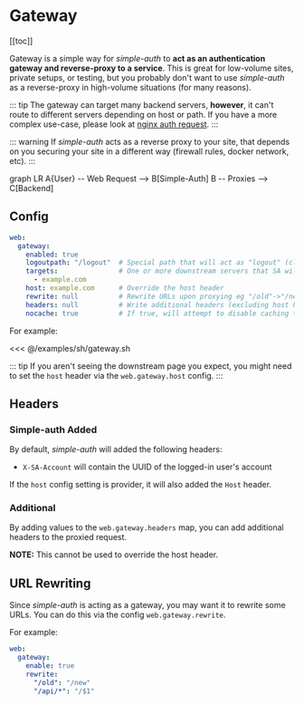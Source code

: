 # Gateway

[[toc]]

Gateway is a simple way for *simple-auth* to **act as an authentication gateway and reverse-proxy to a service**.  This is great for low-volume sites, private setups, or testing, but you probably don't want to use *simple-auth* as a reverse-proxy in high-volume situations (for many reasons).

::: tip
The gateway can target many backend servers, **however**, it can't route to different
servers depending on host or path.  If you have a more complex use-case, please
look at [nginx auth request](/cookbooks/nginx-auth-request).
:::

::: warning
If *simple-auth* acts as a reverse proxy to your site, that depends on you securing your site in a different way (firewall rules, docker network, etc).
:::

<mermaid>
graph LR
A{User} -- Web Request --> B[Simple-Auth]
B -- Proxies --> C[Backend]
</mermaid>

## Config

```yaml
web:
  gateway:
    enabled: true
    logoutpath: "/logout"  # Special path that will act as "logout" (clear session).  Shouldn't conflict with any downstream URLs
    targets:               # One or more downstream servers that SA will proxy to
      - example.com
    host: example.com      # Override the host header
    rewrite: null          # Rewrite URLs upon proxying eg "/old"->"/new" or "/api/*"->"/$1"
    headers: null          # Write additional headers (excluding host header)
    nocache: true          # If true, will attempt to disable caching to gateway target
```

For example:

<<< @/examples/sh/gateway.sh

::: tip
If you aren't seeing the downstream page you expect, you might need to set the `host` header
via the `web.gateway.host` config.
:::

## Headers

### Simple-auth Added

By default, *simple-auth* will added the following headers:

* `X-SA-Account` will contain the UUID of the logged-in user's account

If the `host` config setting is provider, it will also added the `Host` header.

### Additional

By adding values to the `web.gateway.headers` map, you can add additional headers
to the proxied request.

**NOTE:** This cannot be used to override the host header.

## URL Rewriting

Since *simple-auth* is acting as a gateway, you may want it to rewrite some URLs. You
can do this via the config `web.gateway.rewrite`.

For example:
```yaml
web:
  gateway:
    enable: true
    rewrite:
      "/old": "/new"
      "/api/*": "/$1"
```